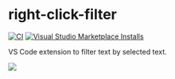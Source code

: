# right-click-filter

[![CI](https://github.com/winebarrel/vscode-right-click-filter/actions/workflows/ci.yml/badge.svg)](https://github.com/winebarrel/vscode-right-click-filter/actions/workflows/ci.yml)
[![Visual Studio Marketplace Installs](https://img.shields.io/visual-studio-marketplace/i/winebarrel.right-click-filter)](https://marketplace.visualstudio.com/items?itemName=winebarrel.right-click-filter)

VS Code extension to filter text by selected text.

![](https://github.com/winebarrel/vscode-right-click-filter/assets/117768/2dfcd892-7463-4192-a367-301f1d46e386)
